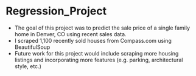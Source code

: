 # Regression_Project
+ The goal of this project was to predict the sale price of a single family home in Denver, CO using recent sales data.
+ I scraped 1,100 recently sold houses from Compass.com using BeautifulSoup
+ Future work for this project would include scraping more housing listings and incorporating more features (e.g. parking, architectural style, etc.)
